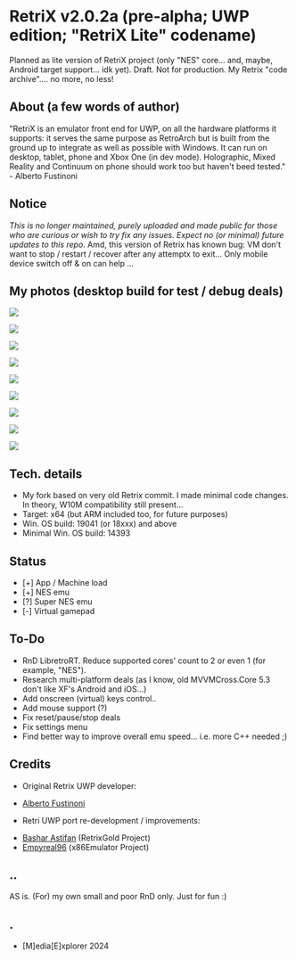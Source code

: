 # RetriX v2.0.2a (pre-alpha; UWP edition; "RetriX Lite" codename) 

Planned as lite version of RetriX project (only "NES" core... and, maybe, Android target support... idk yet). Draft. Not for production. My Retrix "code archive".... no more, no less!

## About (a few words of author)

"RetriX is an emulator front end for UWP, on all the hardware platforms it supports: it serves the same purpose as RetroArch but is built from the ground up to integrate as well as possible with Windows.
It can run on desktop, tablet, phone and Xbox One (in dev mode). Holographic, Mixed Reality and Continuum on phone should work too but haven't beed tested." - Alberto Fustinoni

## Notice 
*This is no longer maintained, purely uploaded and made public for those who are curious or wish to try fix any issues. Expect no (or minimal) future updates to this repo*. 
Amd, this version of Retrix has known bug: VM don't want to stop / restart / recover after any attemptx to exit... Only mobile device switch off & on can help ... 

## My photos (desktop build for test / debug deals)

![](Images/shot01.png)

![](Images/shot02.png)

![](Images/shot03.png)

![](Images/shot04.png)

![](Images/shot05.png)

![](Images/shot06.png)

![](Images/shot07.png)

![](Images/shot08.png)

![](Images/shot09.png)


## Tech. details
- My fork based on very old Retrix commit. I made minimal code changes. In theory, W10M compatibility still present...
- Target: x64 (but ARM included too, for future purposes)
- Win. OS build: 19041 (or 18xxx) and above
- Minimal Win. OS build: 14393


## Status
- [+] App / Machine load
- [+] NES emu
- [?] Super NES emu
- [-] Virtual gamepad


## To-Do
- RnD LibretroRT. Reduce supported cores' count to 2 or even 1 (for example, "NES").
- Research multi-platform deals (as I know, old MVVMCross.Core 5.3 don't like XF's Android and iOS...)
- Add onscreen (virtual) keys control..
- Add mouse support (?)
- Fix reset/pause/stop deals
- Fix settings menu
- Find better way to improve overall emu speed... i.e. more C++ needed ;)


## Credits
* Original Retrix UWP developer:

- [Alberto Fustinoni](https://github.com/albertofustinoni)

* Retri UWP port re-development / improvements:

- [Bashar Astifan](https://github.com/basharast)  (RetrixGold Project)
- [Empyreal96](https://github.com/Empyreal96)     (x86Emulator Project) 


## ..
AS is. (For) my own small and poor RnD only. Just for fun :)

## .
- [M]edia[E]xplorer 2024




